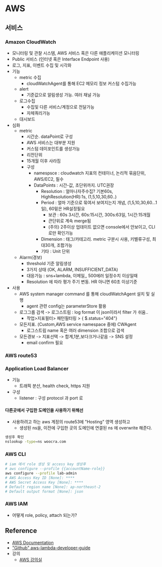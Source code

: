 # AWS

## 서비스 
### Amazon CloudWatch
- 모니터링 및 관찰 시스템, AWS 서비스 혹은 다른 애플리케이션 모니터링
- Public 서비스 (인터넷 혹은 Interface Endpoint 사용)
- 로그, 지표, 이벤트 수집 및 시각화
- 기능
  - metric 수집
    - cloudWatchAgent를 통해 EC2 메모리 정보 커스텀 수집가능
  - alert
    - 기준값으로 알림생성 가능. 여러 채널 가능
  - 로그수집
    - 수집및 다른 서비스/계정으로 전달가능
    - 자체쿼리가능
  - 대시보드
- 심화
  - metric
    - 시간순. dataPoint로 구성
    - AWS 서비스는 대부분 지원
    - 커스텀 데이포인트를 생성가능
    - 리전단위
    - 15개월 이후 사라짐
    - 구성
      - namespsce : cloudwatch 지표의 컨테이너, 논리적 묶음단위, AWS/EC2, 필수
      - DataPoints : 시간-값, 초단위까지. UTC권장
        - Resolution : 얼마나자주수집? 기본60s, HighResolution(HR):1s, (1,5,10,30,60..)
        - Period : 얼마 기준으로 묶여서 보여지는지 개념, (1,5,10,30,60...1일), 60밑은 HR설정필요
          - 보관 : 60s 3시간, 60s:15시간, 300s:63일, 1시간:15개월
          - 큰단위로 계속 merge됨
          - (주의) 2주이상 업데이트 없으면 console에서 안보이고, CLI로만 확인가능
        - Dimension : 태그/카테고리. metric 구분시 사용, 키벨류구성, 최대30개, 조합가능
        - 기타 : Unit 단위
  - Alarm(경보)
    - threshold 기준 알림생성
    - 3가지 상태 (OK, ALARM, INSUFFICIENT_DATA)
    - 대응가능 : sns+lambda, 이메일,, 500에러 일정수치 이상일때
    - Resolution 에 따라 평가 주기 변동. HR 아니면 60초 이상기준
- 사용
  - AWS system manager command 를 통해 cloudWatchAgent 설치 및 실행
    - agent 관련 config는 parameterStore 활용
  - 로그그룹 검색 -> 로그스트림 : log format 이 json이라서 filter 가 쉬움..
    - 작업>지표필터> 패턴필터링 > { $.status="404"}
  - 모든지표. (Custom,AWS service namespace 중에) CWAgent
    - 로그스트림 name 혹은 여러 dimension 조합으로 검색
  - 모든경보 -> 지표선택 -> 합계,1분,보다크거나같음 -> SNS 설정
    - email confirm 필요
### AWS route53

### Application Load Balancer
- 기능
  - 트래픽 분산, health check, https 지원 
- 구성
  - listener : 구성 protocol 과 port 로  
#### 다른곳에서 구입한 도메인을 사용하기 위해선
- 사용하려고 하는 aws 계정의 route53에 "Hosting" 영역 생성하고
  - 생성된 ns을, 이전에 구입한 곳의 도메인에 연결된 ns 에 overwrite 해준다. 
```bash
생성후 확인
nslookup -type=ns woocra.com
```
        
### AWS CLI
```bash
# iam 에서 role 생성 및 access key 생성후 
# aws configure --profile {{accountName-role}}
aws configure --profile lab-admin
# AWS Access Key ID [None]: ****
# AWS Secret Access Key [None]: ****
# Default region name [None]: ap-northeast-2
# Default output format [None]: json
```

### AWS IAM 
- 어떻게 role, policy, attach 되는가?
## Reference
- [AWS Documentation](https://docs.aws.amazon.com/)
- ["Github" aws-lambda-developer-guide ](https://github.com/awsdocs/aws-lambda-developer-guide)
- 강의
    - [AWS 강의실](https://www.youtube.com/@AWSClassroom)

